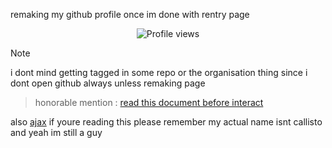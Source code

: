 remaking my github profile once im done with rentry page

<p align="center">
  <img src="https://komarev.com/ghpvc/?username=Iimbus&label=awesome+people&color=F3EECD&style=flat" alt="Profile views"/>
</p>

> [!NOTE]
>
>  i dont mind getting tagged in some repo or the organisation thing since i dont open github always unless remaking page
>
> > honorable mention : [read this document before interact](https://docs.google.com/document/d/1FufzyW8OAQeWEjzJEuRBnlB9mAhXNfd1S8X5p0WMMqg/edit?tab=t.0)

also [ajax](https://github.com/meidemumsancho) if youre reading this please remember my actual name isnt callisto and yeah im still a guy
